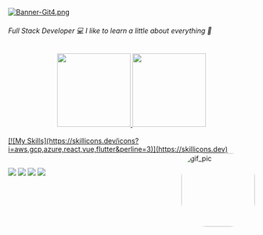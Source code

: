 [![Banner-Git4.png](https://i.postimg.cc/TPfk0LpD/Banner-Git4.png)](https://postimg.cc/4Y2bN3vf)

###### Full Stack Developer :computer:  I like to learn a little about everything :space_invader:

##

<div align="center">
  <a href="https://github.com/LucianoCassarini">
  <img height="150em" src="https://github-readme-stats.vercel.app/api?username=LucianoCassarini&show_icons=true&theme=react&include_all_commits=true&count_private=true"/>
  <img height="150em" src="https://github-readme-stats.vercel.app/api/top-langs/?username=LucianoCassarini&layout=compact&langs_count=7&theme=react"/>
</div>
  
 
  </div>
<div style="display: inline_block"><br>
  [![My Skills](https://skillicons.dev/icons?i=aws,gcp,azure,react,vue,flutter&perline=3)](https://skillicons.dev)
  
  <img align="right" alt="gif_pic" height="150" style="border-radius:50px;" src="https://media.giphy.com/media/13HgwGsXF0aiGY/giphy.gif">
  
</div>

##

<div> 
  <a href="https://www.instagram.com/lucianocassarini/" target="_blank"><img src="https://img.shields.io/badge/-Instagram-%23E4405F?style=for-the-badge&logo=instagram&logoColor=white"></a>
  <a href = "mailto:lucianogabrielcassarini@gmail.com"><img src="https://img.shields.io/badge/-Gmail-%23333?style=for-the-badge&logo=gmail&logoColor=white" "></a>
  <a href="https://www.linkedin.com/in/lcassarini/" target="_blank"><img src="https://img.shields.io/badge/-LinkedIn-%230077B5?style=for-the-badge&logo=linkedin&logoColor=white"></a>
  <a href="https://twitter.com/Lucho_Cassarini" target="_blank"><img src="https://img.shields.io/badge/Twitter-1DA1F2?style=for-the-badge&logo=twitter&logoColor=white" ></a>
  
 </div> 
 
